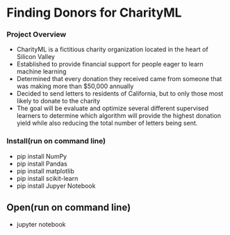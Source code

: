 # Finding Donors for CharityML

### Project Overview
* CharityML is a fictitious charity organization located in the heart of Silicon Valley
* Established to provide financial support for people eager to learn machine learning
* Determined that every donation they received came from someone that was making more than $50,000 annually
* Decided to send letters to residents of California, but to only those most likely to donate to the charity
* The goal will be evaluate and optimize several different supervised learners to determine which algorithm will provide the highest donation yield while also reducing the total number of letters being sent.

### Install(run on command line)

- pip install NumPy
- pip install Pandas
- pip install matplotlib
- pip install scikit-learn
- pip install Jupyer Notebook

## Open(run on command line)
* jupyter notebook
